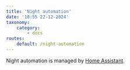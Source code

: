 ```yaml
---
title: 'Night automation'
date: '10:55 22-12-2024'
taxonomy:
    category:
        - docs
routes:
    default: /night-automation
---
```


Night automation is managed by [Home Assistant](/home-assistant).